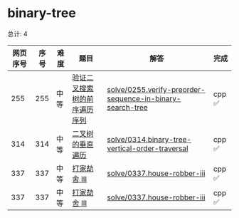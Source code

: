 # binary-tree

<!--- table -->


总计: 4

| 网页序号 | 序号 | 难度 | 题目                    | 解答                      | 完成 |
| ---- | ---- | ---- | ------------------ | ---------------- | -------- | 
| 255 | 255 | 中等 | [验证二叉搜索树的前序遍历序列](https://leetcode.cn/problems/verify-preorder-sequence-in-binary-search-tree/description/) | [solve/0255.verify-preorder-sequence-in-binary-search-tree](../solve/0255.verify-preorder-sequence-in-binary-search-tree)| cpp ✅ |
| 314 | 314 | 中等 | [二叉树的垂直遍历](https://leetcode.cn/problems/binary-tree-vertical-order-traversal/description/) | [solve/0314.binary-tree-vertical-order-traversal](../solve/0314.binary-tree-vertical-order-traversal)| cpp ✅ |
| 337 | 337 | 中等 | [打家劫舍 III](https://leetcode.cn/problems/house-robber-iii/description/) | [solve/0337.house-robber-iii](../solve/0337.house-robber-iii)| cpp ✅ |
| 337 | 337 | 中等 | [打家劫舍 III](https://leetcode.cn/problems/house-robber-iii/description/) | [solve/0337.house-robber-iii](../solve/0337.house-robber-iii)| cpp ✅ |
